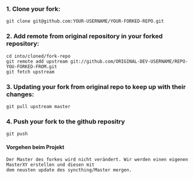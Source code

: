 ### 1. Clone your fork:

    git clone git@github.com:YOUR-USERNAME/YOUR-FORKED-REPO.git

### 2. Add remote from original repository in your forked repository: 

    cd into/cloned/fork-repo
    git remote add upstream git://github.com/ORIGINAL-DEV-USERNAME/REPO-YOU-FORKED-FROM.git
    git fetch upstream

### 3. Updating your fork from original repo to keep up with their changes:

    git pull upstream master
    
### 4. Push your fork to the github repositry
    
    git push

#### Vorgehen beim Projekt

    Der Master des forkes wird nicht verändert. Wir werden einen eigenen MasterXY erstellen und diesen mit 
    dem neusten update des syncthing/Master mergen. 
